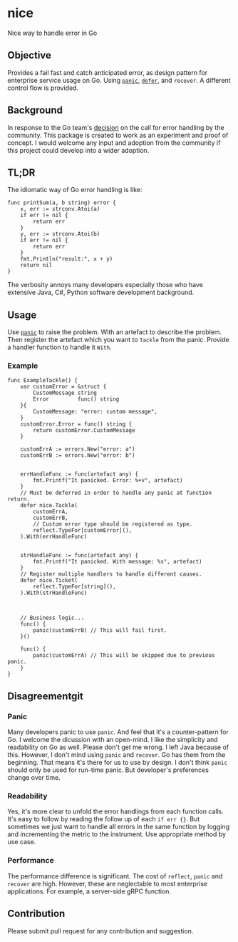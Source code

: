 # nice
Nice way to handle error in Go


## Objective
Provides a fail fast and catch anticipated error, as design pattern for enterprise service usage on Go.
Using [`panic`](https://go.dev/ref/spec#Handling_panics), [`defer`](https://go.dev/ref/spec#Defer_statements), and `recover`. A different control flow is provided.


## Background
In response to the Go team's [decision](https://go.dev/blog/error-syntax) on the call for error handling by the community. This package is created to work as an experiment and proof of concept. I would welcome any input and adoption from the community if this project could develop into a wider adoption.


## TL;DR
The idiomatic way of Go error handling is like:
```
func printSum(a, b string) error {
    x, err := strconv.Atoi(a)
    if err != nil {
        return err
    }
    y, err := strconv.Atoi(b)
    if err != nil {
        return err
    }
    fmt.Println("result:", x + y)
    return nil
}
```
The verbosity annoys many developers especially those who have extensive Java, C#, Python software development background.


## Usage
Use [`panic`](https://go.dev/ref/spec#Handling_panics) to raise the problem. With an artefact to describe the problem.
Then register the artefact which you want to `Tackle` from the panic. Provide a handler function to handle it `With`.

### Example
```
func ExampleTackle() {
    var customError = &struct {
		CustomMessage string
		Error         func() string
	}{
		CustomMessage: "error: custom message",
	}
	customError.Error = func() string {
		return customError.CustomMessage
	}

    customErrA := errors.New("error: a")
	customErrB := errors.New("error: b")


	errHandleFunc := func(artefact any) {
		fmt.Printf("It panicked. Error: %+v", artefact)
	}
    // Must be deferred in order to handle any panic at function return.
	defer nice.Tackle(
        customErrA,
        customErrB,
        // Custom error type should be registered as type.
        reflect.TypeFor[customError](),
    ).With(errHandleFunc)


    strHandleFunc := func(artefact any) {
		fmt.Printf("It panicked. With message: %s", artefact)
	}
    // Register multiple handlers to handle different causes.
    defer nice.Ticket(
        reflect.TypeFor[string](),
    ).With(strHandleFunc)



    // Business logic...
	func() {
		panic(customErrB) // This will fail first.
	}()

    func() {
        panic(customErrA) // This will be skipped due to previous panic.
    }
}
```


## Disagreementgit
### Panic
Many developers panic to use `panic`. And feel that it's a counter-pattern for Go. I welcome the dicussion with an open-mind. I like the simplicity and readability on Go as well. Please don't get me wrong. I left Java because of this. However, I don't mind using `panic` and `recover`. Go has them from the beginning. That means it's there for us to use by design. I don't think `panic` should only be used for run-time panic. But developer's preferences change over time.

### Readability
Yes, it's more clear to unfold the error handlings from each function calls. It's easy to follow by reading the follow up of each `if err {}`. But sometimes we just want to handle all errors in the same function by logging and incrementing the metric to the instrument. Use appropriate method by use case.

### Performance
The performance difference is significant. The cost of `reflect`, `panic` and `recover` are high. However, these are neglectable to most enterprise applications. For example, a server-side gRPC function.


## Contribution
Please submit pull request for any contribution and suggestion.
